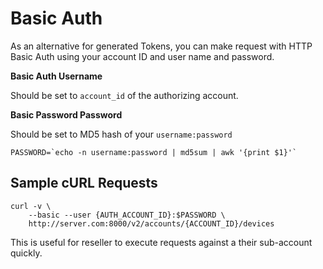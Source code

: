 # Basic Auth

As an alternative for generated Tokens, you can make request with HTTP Basic Auth using your account ID and user name and password.

**Basic Auth Username**

Should be set to `account_id` of the authorizing account.

**Basic Password Password**

Should be set to MD5 hash of your `username:password`

```shell
PASSWORD=`echo -n username:password | md5sum | awk '{print $1}'`
```

## Sample cURL Requests

```shell
curl -v \
    --basic --user {AUTH_ACCOUNT_ID}:$PASSWORD \
    http://server.com:8000/v2/accounts/{ACCOUNT_ID}/devices
```

This is useful for reseller to execute requests against a their sub-account quickly.
